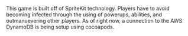 This game is built off of SpriteKit technology. Players have to avoid becoming infected through the using of powerups, abilities, and outmanuevering other players. As of right now, a connection to the AWS DynamoDB is being setup using cocoapods.
